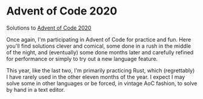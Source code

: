 # Advent of Code 2020
Solutions to [Advent of Code 2020](https://adventofcode.com/2020)

Once again, I'm participating in Advent of Code for practice and fun. Here you'll find solutions clever and comical,
some done in a rush in the middle of the night, and (eventually) some done months later and carefully refined for
performance or simply to try out a new language feature.

This year, like the last two, I'm primarily practicing Rust, which (regrettably) I have rarely used in the other
eleven months of the year. I expect I may solve some in other languages or be forced, in vintage AoC fashion, to solve
by hand in a text editor.
